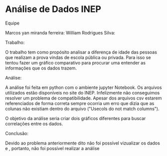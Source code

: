 # Análise de Dados INEP

Equipe

Marcos yan miranda ferreira:
William Rodrigues Silva:


Trabalho:

O trabalho tem como propósito analisar a diferença de idade das pessoas que realizam a prova vindas de escola pública ou privada. Para isso se tentou fazer um gráfico comparativo para procurar uma entender as informações que os dados trazem.

Análise:

A análise foi feita em python com o ambiente jupyter Notebook. Os arquivos utilizados estão disponíveis no site do INEP. Infelizmente não conseguimos resolver um problema de compatibilidade. Apesar dos arquivos csv estarem referenciados de forma correta sempre ocorria um erro que dizia que as colunas não existiam dentro do arquivo ("Usecols do not match columns").

O objetivo da análise seria criar dois gráficos diferentes para buscar correlações entre os dados.

Conclusão:

Devido ao problema anteriormente dito não foi possível vizualizar os dados e , portanto, não foi possível realizar a análise
